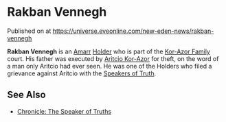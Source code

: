 # Rakban Vennegh
Published on  at https://universe.eveonline.com/new-eden-news/rakban-vennegh

**Rakban Vennegh** is an [Amarr](6BPFRy27fN4LnYlIyzvEwo)
[Holder](dO9vxs4a40LrzJyoq2L8v) who is part of the [Kor-Azor Family](1S0FEGgzJiwc4yXaG5AzjD) court. His father was executed by
[Aritcio Kor-Azor](2puF18pxR6b7AVuy3HE9IV) for theft, on the word
of a man only Aritcio had ever seen. He was one of the Holders who filed
a grievance against Aritcio with the [Speakers of Truth](3vA8Xh4A10DiybH2UTOEUO).

See Also
--------
-   [Chronicle: The Speaker of Truths](2O47ZdRbnohMLKgDhmLJGk)

